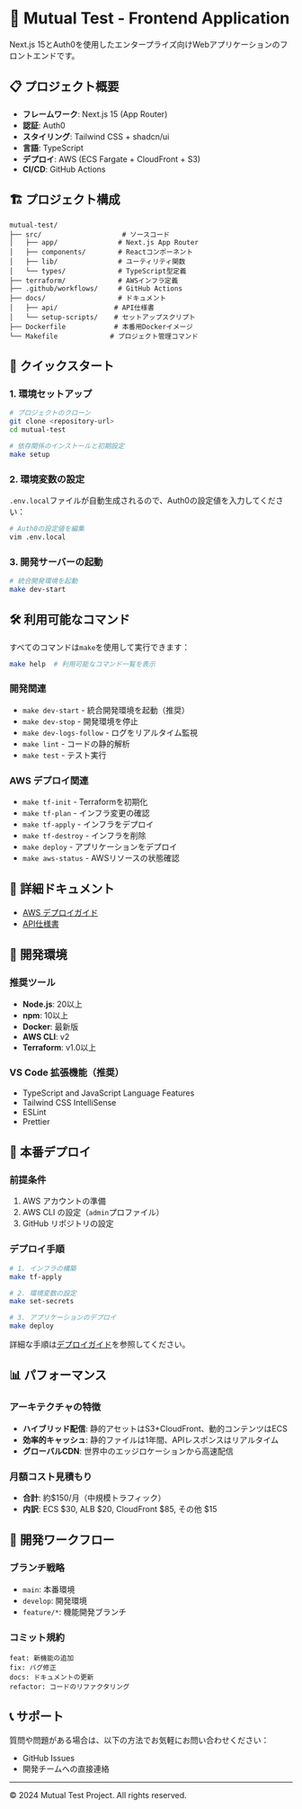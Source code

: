 # 🚀 Mutual Test - Frontend Application

Next.js 15とAuth0を使用したエンタープライズ向けWebアプリケーションのフロントエンドです。

## 📋 プロジェクト概要

- **フレームワーク**: Next.js 15 (App Router)
- **認証**: Auth0
- **スタイリング**: Tailwind CSS + shadcn/ui
- **言語**: TypeScript
- **デプロイ**: AWS (ECS Fargate + CloudFront + S3)
- **CI/CD**: GitHub Actions

## 🏗️ プロジェクト構成

```
mutual-test/
├── src/                    # ソースコード
│   ├── app/               # Next.js App Router
│   ├── components/        # Reactコンポーネント
│   ├── lib/               # ユーティリティ関数
│   └── types/             # TypeScript型定義
├── terraform/             # AWSインフラ定義
├── .github/workflows/     # GitHub Actions
├── docs/                  # ドキュメント
│   ├── api/              # API仕様書
│   └── setup-scripts/    # セットアップスクリプト
├── Dockerfile            # 本番用Dockerイメージ
└── Makefile             # プロジェクト管理コマンド
```

## 🚀 クイックスタート

### 1. 環境セットアップ

```bash
# プロジェクトのクローン
git clone <repository-url>
cd mutual-test

# 依存関係のインストールと初期設定
make setup
```

### 2. 環境変数の設定

`.env.local`ファイルが自動生成されるので、Auth0の設定値を入力してください：

```bash
# Auth0の設定値を編集
vim .env.local
```

### 3. 開発サーバーの起動

```bash
# 統合開発環境を起動
make dev-start
```

## 🛠️ 利用可能なコマンド

すべてのコマンドは`make`を使用して実行できます：

```bash
make help  # 利用可能なコマンド一覧を表示
```

### 開発関連

- `make dev-start` - 統合開発環境を起動（推奨）
- `make dev-stop` - 開発環境を停止
- `make dev-logs-follow` - ログをリアルタイム監視
- `make lint` - コードの静的解析
- `make test` - テスト実行

### AWS デプロイ関連

- `make tf-init` - Terraformを初期化
- `make tf-plan` - インフラ変更の確認
- `make tf-apply` - インフラをデプロイ
- `make tf-destroy` - インフラを削除
- `make deploy` - アプリケーションをデプロイ
- `make aws-status` - AWSリソースの状態確認

## 📖 詳細ドキュメント

- [AWS デプロイガイド](docs/DEPLOYMENT_GUIDE.md)
- [API仕様書](docs/api/BACKEND_API_REQUIREMENTS.md)

## 🔧 開発環境

### 推奨ツール

- **Node.js**: 20以上
- **npm**: 10以上
- **Docker**: 最新版
- **AWS CLI**: v2
- **Terraform**: v1.0以上

### VS Code 拡張機能（推奨）

- TypeScript and JavaScript Language Features
- Tailwind CSS IntelliSense
- ESLint
- Prettier

## 🚀 本番デプロイ

### 前提条件

1. AWS アカウントの準備
2. AWS CLI の設定（`admin`プロファイル）
3. GitHub リポジトリの設定

### デプロイ手順

```bash
# 1. インフラの構築
make tf-apply

# 2. 環境変数の設定
make set-secrets

# 3. アプリケーションのデプロイ
make deploy
```

詳細な手順は[デプロイガイド](docs/DEPLOYMENT_GUIDE.md)を参照してください。

## 📊 パフォーマンス

### アーキテクチャの特徴

- **ハイブリッド配信**: 静的アセットはS3+CloudFront、動的コンテンツはECS
- **効率的キャッシュ**: 静的ファイルは1年間、APIレスポンスはリアルタイム
- **グローバルCDN**: 世界中のエッジロケーションから高速配信

### 月額コスト見積もり

- **合計**: 約$150/月（中規模トラフィック）
- **内訳**: ECS $30, ALB $20, CloudFront $85, その他 $15

## 🤝 開発ワークフロー

### ブランチ戦略

- `main`: 本番環境
- `develop`: 開発環境
- `feature/*`: 機能開発ブランチ

### コミット規約

```
feat: 新機能の追加
fix: バグ修正
docs: ドキュメントの更新
refactor: コードのリファクタリング
```

## 📞 サポート

質問や問題がある場合は、以下の方法でお気軽にお問い合わせください：

- GitHub Issues
- 開発チームへの直接連絡

---

© 2024 Mutual Test Project. All rights reserved.